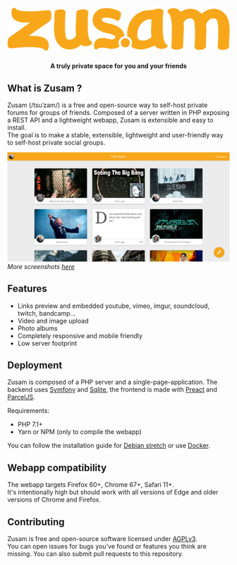 <h1 align="center">
    <img src="app/src/assets/zusam_logo.png">
</h1>

<h4 align="center">A truly private space for you and your friends</h4>

## What is Zusam ?
Zusam (/tsuˈzam/) is a free and open-source way to self-host private forums for groups of friends. Composed of a server written in PHP exposing a REST API and a lightweight webapp, Zusam is extensible and easy to install.  
The goal is to make a stable, extensible, lightweight and user-friendly way to self-host private social groups.

<span align="center">
    <img src="readme/screenshot.jpg">
</span>
<em>More screenshots <a href="readme">here</a></em>

## Features
- Links preview and embedded youtube, vimeo, imgur, soundcloud, twitch, bandcamp...
- Video and image upload
- Photo albums
- Completely responsive and mobile friendly
- Low server footprint

## Deployment
Zusam is composed of a PHP server and a single-page-application.
The backend uses [Symfony](https://symfony.com) and [Sqlite](https://sqlite.org/index.html), the frontend is made with [Preact](https://preactjs.com/) and [ParcelJS](https://parceljs.org/).

Requirements:
- PHP 7.1+
- Yarn or NPM (only to compile the webapp)

You can follow the installation guide for [Debian stretch](wiki/debian.md) or use [Docker](wiki/docker.md).

## Webapp compatibility
The webapp targets Firefox 60+, Chrome 67+, Safari 11+.  
It's intentionally high but should work with all versions of Edge and older versions of Chrome and Firefox.

## Contributing
Zusam is free and open-source software licensed under [AGPLv3](https://www.gnu.org/licenses/agpl.html).  
You can open issues for bugs you've found or features you think are missing. You can also submit pull requests to this repository.
